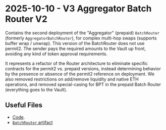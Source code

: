# 2025-10-10 - V3 Aggregator Batch Router V2

Contains the second deployment of the "Aggregator" (prepaid) `BatchRouter` (formerly `AggregatorBatchRouter`), for complex multi-hop swaps (supports buffer wrap / unwrap). This version of the BatchRouter does not use permit2. The sender pays the required amounts to the Vault up front, avoiding any kind of token approval requirements.

It represents a refactor of the Router architecture to eliminate specific contracts for the permit2 vs. prepaid versions, instead determining behavior by the presence or absence of the permit2 reference on deployment. We also removed restrictions on add/remove liquidity and native ETH operations, and removed special-casing for BPT in the prepaid Batch Router (everything goes to the Vault).

## Useful Files

- [Code](https://github.com/balancer/balancer-v3-monorepo/commit/564d126abb8ef299e3ad5850398f128d186a3c4d).
- [`BatchRouter` artifact](./artifact/BatchRouter.json)
